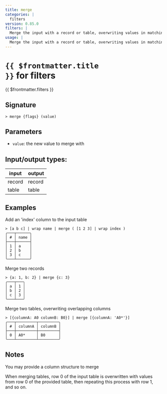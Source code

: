 ```yaml
---
title: merge
categories: |
  filters
version: 0.85.0
filters: |
  Merge the input with a record or table, overwriting values in matching columns.
usage: |
  Merge the input with a record or table, overwriting values in matching columns.
---
```

<!-- This file is automatically generated. Please edit the command in https://github.com/nushell/nushell instead. -->

# <code>{{ $frontmatter.title }}</code> for filters

<div class='command-title'>{{ $frontmatter.filters }}</div>

## Signature

```> merge {flags} (value)```

## Parameters

 -  `value`: the new value to merge with


## Input/output types:

| input  | output |
| ------ | ------ |
| record | record |
| table  | table  |
## Examples

Add an 'index' column to the input table
```nu
> [a b c] | wrap name | merge ( [1 2 3] | wrap index )
╭───┬──────╮
│ # │ name │
├───┼──────┤
│ 1 │ a    │
│ 2 │ b    │
│ 3 │ c    │
╰───┴──────╯

```

Merge two records
```nu
> {a: 1, b: 2} | merge {c: 3}
╭───┬───╮
│ a │ 1 │
│ b │ 2 │
│ c │ 3 │
╰───┴───╯
```

Merge two tables, overwriting overlapping columns
```nu
> [{columnA: A0 columnB: B0}] | merge [{columnA: 'A0*'}]
╭───┬─────────┬─────────╮
│ # │ columnA │ columnB │
├───┼─────────┼─────────┤
│ 0 │ A0*     │ B0      │
╰───┴─────────┴─────────╯

```

## Notes
You may provide a column structure to merge

When merging tables, row 0 of the input table is overwritten
with values from row 0 of the provided table, then
repeating this process with row 1, and so on.